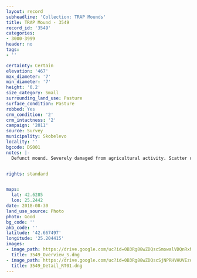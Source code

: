 ```yaml
---
layout: record
subheadline: 'Collection: TRAP Mounds'
title: TRAP Mound - 3549
record_id: '3549'
categories:
- 3000-3999
header: no
tags:
- ''

certainty: Certain
elevation: '467'
max_diameter: '7'
min_diameter: '7'
height: '0.2'
size_category: Small
surrounding_land_use: Pasture
surface_condition: Pasture
robbed: Yes
crm_condition: '2'
crm_intactness: '2'
campaign: '2011'
source: Survey
municipality: Skobelevo
locality: ''
bgcode: DS001
notes: |-
  Defunct mound. Severely damaged from agricultural activity. Scatter of medium-sized stones.


rights: standard


maps:
  lat: 42.6285
  lon: 25.2442
date: 2018-08-30
land_use_source: Photo
photo: Good
bg_code: ''
akb_code: ''
latitude: '42.667497'
longitude: '25.204415'
images:
- image_path: https://drive.google.com/uc?id=0B3Rg88wZDQscSmowalVDQnRxNkE
  title: 3549_Overview_S.dng
- image_path: https://drive.google.com/uc?id=0B3Rg88wZDQscSjNPRHVHUVEzdHM
  title: 3549_Detail_RT01.dng
---
```

